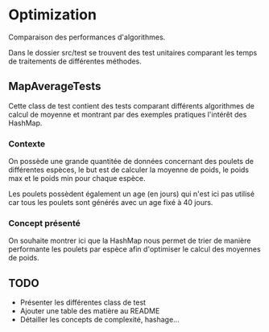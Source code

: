 # Optimization
Comparaison des performances d'algorithmes.

Dans le dossier src/test se trouvent des test unitaires comparant les temps de traitements de différentes méthodes.

## MapAverageTests

Cette class de test contient des tests comparant différents algorithmes de calcul de moyenne et montrant par des exemples pratiques l'intérêt des HashMap.

### Contexte

On possède une grande quantitée de données concernant des poulets de différentes espèces, le but est de calculer la 
moyenne de poids, le poids max et le poids min pour chaque espèce.

Les poulets possèdent également un age (en jours) qui n'est ici pas utilisé car tous les poulets sont générés avec un 
age fixé à 40 jours.

### Concept présenté

On souhaite montrer ici que la HashMap nous permet de trier de manière performante les poulets par espèce afin 
d'optimiser le calcul des moyennes de poids.

## TODO

- Présenter les différentes class de test
- Ajouter une table des matière au README
- Détailler les concepts de complexité, hashage...
